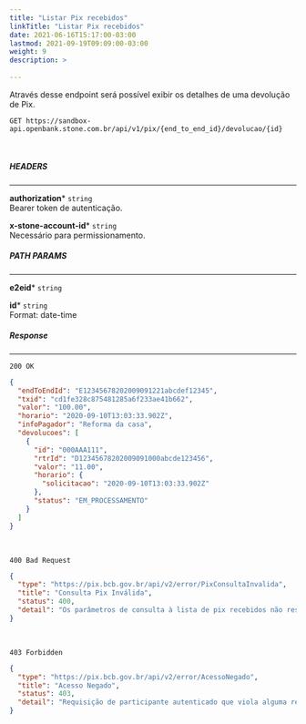 ```yaml
---
title: "Listar Pix recebidos"
linkTitle: "Listar Pix recebidos"
date: 2021-06-16T15:17:00-03:00
lastmod: 2021-09-19T09:09:00-03:00
weight: 9
description: >
  
---
```


Através desse endpoint será possível exibir os detalhes de uma devolução de Pix.


```
GET https://sandbox-api.openbank.stone.com.br/api/v1/pix/{end_to_end_id}/devolucao/{id}
```
<br>

##### **HEADERS**
---

**authorization*** `string`
<br> Bearer token de autenticação.

**x-stone-account-id*** `string`
<br> Necessário para permissionamento.


##### **PATH PARAMS**
---

**e2eid*** `string`
<br>

**id*** `string`
<br>Format: date-time

##### **Response**
---

```
200 OK
```

```json
{
  "endToEndId": "E12345678202009091221abcdef12345",
  "txid": "cd1fe328c875481285a6f233ae41b662",
  "valor": "100.00",
  "horario": "2020-09-10T13:03:33.902Z",
  "infoPagador": "Reforma da casa",
  "devolucoes": [
    {
      "id": "000AAA111",
      "rtrId": "D12345678202009091000abcde123456",
      "valor": "11.00",
      "horario": {
        "solicitacao": "2020-09-10T13:03:33.902Z"
      },
      "status": "EM_PROCESSAMENTO"
    }
  ]
}
```

<br>

```
400 Bad Request
```

```json
{
  "type": "https://pix.bcb.gov.br/api/v2/error/PixConsultaInvalida",
  "title": "Consulta Pix Inválida",
  "status": 400,
  "detail": "Os parâmetros de consulta à lista de pix recebidos não respeitam o schema ou não fazem sentido semanticamente."
}
```

<br>

```
403 Forbidden
```

```json
{
  "type": "https://pix.bcb.gov.br/api/v2/error/AcessoNegado",
  "title": "Acesso Negado",
  "status": 403,
  "detail": "Requisição de participante autenticado que viola alguma regra de autorização."
}
```
